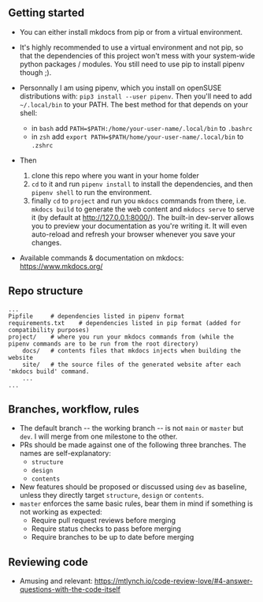 ## Getting started
* You can either install mkdocs from pip or from a virtual environment.
* It's highly recommended to use a virtual environment and not pip, so that the dependencies of this project won't mess with your system-wide python packages / modules. You still need to use pip to install pipenv though ;).
* Personnally I am using pipenv, which you install on openSUSE distributions with: `pip3 install --user pipenv`. Then you'll need to add `~/.local/bin` to your PATH. The best method for that depends on your shell:
    * in `bash` add `PATH=$PATH:/home/your-user-name/.local/bin` to `.bashrc`
    * in `zsh` add `export PATH=$PATH/home/your-user-name/.local/bin` to `.zshrc`

* Then 
    1. clone this repo where you want in your home folder
    2. `cd` to it and run `pipenv install` to install the dependencies, and then `pipenv shell` to run the environment. 
    3. finally `cd` to `project` and run you `mkdocs` commands from there, i.e. `mkdocs build` to generate the web content and `mkdocs serve` to serve it (by default at http://127.0.0.1:8000/). The built-in dev-server allows you to preview your documentation as you're writing it. It will even auto-reload and refresh your browser whenever you save your changes.
* Available commands & documentation on mkdocs: https://www.mkdocs.org/

## Repo structure
```
...
Pipfile     # dependencies listed in pipenv format
requirements.txt    # dependencies listed in pip format (added for compatibility purposes)
project/    # where you run your mkdocs commands from (while the pipenv commands are to be run from the root directory)
    docs/   # contents files that mkdocs injects when building the website
    site/   # the source files of the generated website after each 'mkdocs build' command.
    ...
...
```

## Branches, workflow, rules
* The default branch -- the working branch -- is not `main` or `master` but `dev`. I will merge from one milestone to the other.
* PRs should be made against one of the following three branches. The names are self-explanatory:
    * `structure`
    * `design`
    * `contents`
*  New features should be proposed or discussed using `dev` as baseline, unless they directly target `structure`, `design` or `contents`.
* `master` enforces the same basic rules, bear them in mind if something is not working as expected:
    * Require pull request reviews before merging
    * Require status checks to pass before merging
    * Require branches to be up to date before merging

## Reviewing code
* Amusing and relevant: https://mtlynch.io/code-review-love/#4-answer-questions-with-the-code-itself
